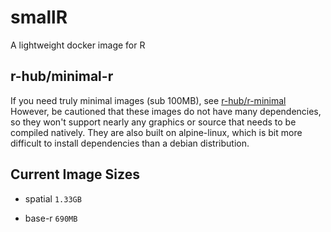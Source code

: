 # smallR
 A lightweight docker image for R

## r-hub/minimal-r
If you need truly minimal images (sub 100MB), see [r-hub/r-minimal](https://github.com/r-hub/r-minimal)
However, be cautioned that these images do not have many dependencies, so they won't support nearly any graphics or source that needs to be compiled natively. They are also built on alpine-linux, which is bit more difficult to install dependencies than a debian distribution.

## Current Image Sizes

- spatial
`1.33GB`

- base-r
`690MB`
